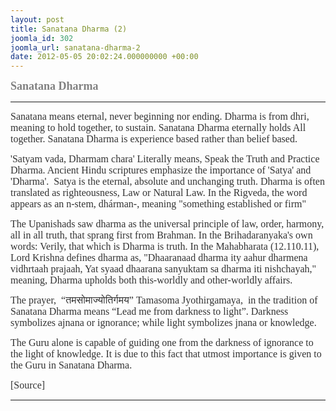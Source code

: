 ```yaml
---
layout: post
title: Sanatana Dharma (2)
joomla_id: 302
joomla_url: sanatana-dharma-2
date: 2012-05-05 20:02:24.000000000 +00:00
---
```

<p dir="ltr"><span style="font-size: 14pt;"><span style="font-family: trebuchet ms,geneva;"><b><span style="color: #808080; font-family: trebuchet ms,geneva;"><span id=":58" class="hP"><b><span style="font-size: 13.5pt; line-height: 115%;"><span style="color: #808080;">Sanatana Dharma</span></span></b></span></span><br /></b></span></span></p>
<hr />
<p><span style="font-family: trebuchet ms,geneva; font-size: 12pt; color: #808080;"><span style="color: #333333;">Sanatana means eternal, never beginning nor ending. Dharma is from dhri, meaning to hold together, to sustain. Sanatana Dharma eternally holds All together. Sanatana Dharma is experience based rather than belief based.</span></span></p>
<p><span style="font-family: trebuchet ms,geneva; font-size: 12pt; color: #333333;">'Satyam vada, Dharmam chara' Literally means, Speak the Truth and Practice Dharma. Ancient Hindu scriptures emphasize the importance of 'Satya' and 'Dharma'. &nbsp;Satya is the eternal, absolute and unchanging truth. Dharma is often translated as righteousness, Law or Natural Law. In the Rigveda, the word appears as an n-stem, dhárman-, meaning "something established or firm"</span></p>
<p><span style="font-family: trebuchet ms,geneva; font-size: 12pt; color: #333333;">The Upanishads saw dharma as the universal principle of law, order, harmony, all in all truth, that sprang first from Brahman. In the Brihadaranyaka's own words: Verily, that which is Dharma is truth. In the Mahabharata (12.110.11), Lord Krishna defines dharma as, "Dhaaranaad dharma ity aahur dharmena vidhrtaah prajaah, Yat syaad dhaarana sanyuktam sa dharma iti nishchayah," meaning, Dharma upholds both this-worldly and other-worldly affairs.</span></p>
<p><span style="font-family: trebuchet ms,geneva; font-size: 12pt; color: #333333;">The prayer, &nbsp;“तमसोमाज्योतिर्गमय” Tamasoma Jyothirgamaya, &nbsp;in the tradition of Sanatana Dharma means “Lead me from darkness to light”. Darkness symbolizes ajnana or ignorance; while light symbolizes jnana or knowledge.</span></p>
<p><span style="font-family: trebuchet ms,geneva; font-size: 12pt; color: #333333;">The Guru alone is capable of guiding one from the darkness of ignorance to the light of knowledge. It is due to this fact that utmost importance is given to the Guru in Sanatana Dharma.</span></p>
<p><span style="font-family: trebuchet ms,geneva; font-size: 12pt; color: #808080;"><span style="color: #333333;">[Source]</span><br /></span></p>
<hr />
<p>&nbsp;</p>
<p>&nbsp;</p>
